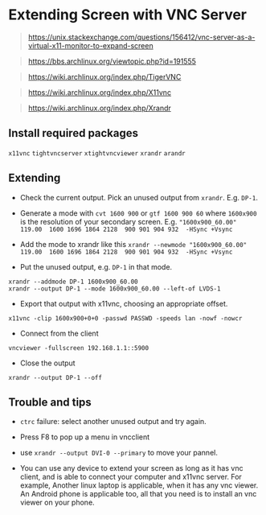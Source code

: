 Extending Screen with VNC Server
===

> https://unix.stackexchange.com/questions/156412/vnc-server-as-a-virtual-x11-monitor-to-expand-screen

> https://bbs.archlinux.org/viewtopic.php?id=191555

> https://wiki.archlinux.org/index.php/TigerVNC

> https://wiki.archlinux.org/index.php/X11vnc

> https://wiki.archlinux.org/index.php/Xrandr

## Install required packages

`x11vnc` `tightvncserver` `xtightvncviewer` `xrandr` `arandr`

## Extending

* Check the current output. Pick an unused output from `xrandr`. E.g. `DP-1`.

* Generate a mode with `cvt 1600 900` or `gtf 1600 900 60` where `1600x900` is the resolution of your secondary screen. E.g. `"1600x900_60.00"  119.00  1600 1696 1864 2128  900 901 904 932  -HSync +Vsync`

* Add the mode to xrandr like this `xrandr --newmode "1600x900_60.00"  119.00  1600 1696 1864 2128  900 901 904 932  -HSync +Vsync`

* Put the unused output, e.g. `DP-1` in that mode.

```
xrandr --addmode DP-1 1600x900_60.00
xrandr --output DP-1 --mode 1600x900_60.00 --left-of LVDS-1
```

* Export that output with x11vnc, choosing an appropriate offset.

```
x11vnc -clip 1600x900+0+0 -passwd PASSWD -speeds lan -nowf -nowcr
```

* Connect from the client

```
vncviewer -fullscreen 192.168.1.1::5900 
```

* Close the output

```
xrandr --output DP-1 --off
```

## Trouble and tips

* `ctrc` failure: select another unused output and try again.

* Press F8 to pop up a menu in vncclient

* use `xrandr --output DVI-0 --primary` to move your pannel.

* You can use any device to extend your screen as long as it has vnc client, and
is able to connect your computer and x11vnc server. For example, Another linux
laptop is applicable, when it has any vnc viewer. An Android phone is applicable
too, all that you need is to install an vnc viewer on your phone.
